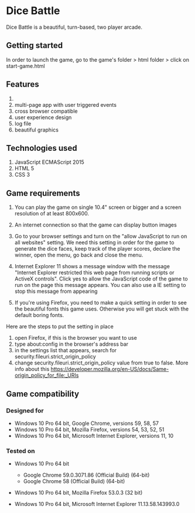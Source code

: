# Dice Battle
Dice Battle is a beautiful, turn-based, two player arcade.

## Getting started
In order to launch the game, go to the game's folder > html folder > click on start-game.html

## Features
1. 
2. multi-page app  with user triggered events
3. cross browser compatible
4. user experience design
5. log file
6. beautiful graphics

## Technologies used
1. JavaScript ECMAScript 2015
2. HTML 5
3. CSS 3

## Game requirements
1. You can play the game on single 10.4" screen or bigger and a screen resolution of at least 800x600.

2. An internet connection so that the game can display button images

3. Go to your browser settings and turn on the "allow JavaScript to run on all websites" setting.
   We need this setting in order for the game to generate the dice faces, keep track of the player scores, declare the winner,
   open the menu, go back and close the menu.

4. Internet Explorer 11 shows a message window with the message "Internet Explorer restricted this web page from running scripts or ActiveX controls". Click yes to allow the JavaScript code of the game to run on the page this message appears.
You can also use a IE setting to stop this message from appearing

5. If you're using Firefox, you need to make a quick setting in order to see the beautiful fonts this game uses.
   Otherwise you will get stuck with the default boring fonts.
   
Here are the steps to put the setting in place
1. open Firefox, if this is the browser you want to use
2. type   about:config   in the browser's address bar
3. in the settings list that appears, search for  security.fileuri.strict_origin_policy
4. change  security.fileuri.strict_origin_policy value from true to false. 
  More info about this https://developer.mozilla.org/en-US/docs/Same-origin_policy_for_file:_URIs


## Game compatibility

### Designed for 
* Windows 10 Pro 64 bit, Google Chrome, versions 59, 58, 57
* Windows 10 Pro 64 bit, Mozilla Firefox, versions 54, 53, 52, 51
* Windows 10 Pro 64 bit, Microsoft Internet Explorer, versions 11, 10

### Tested on
* Windows 10 Pro 64 bit 
  * Google Chrome 59.0.3071.86 (Official Build) (64-bit)
  * Google Chrome 58           (Official Build) (64-bit)
    
* Windows 10 Pro 64 bit, Mozilla Firefox 53.0.3 (32 bit)

* Windows 10 Pro 64 bit, Microsoft Internet Explorer 11.13.58.143993.0

